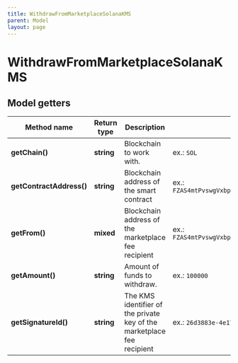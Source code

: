 ```yaml
---
title: WithdrawFromMarketplaceSolanaKMS
parent: Model
layout: page
---
```


# WithdrawFromMarketplaceSolanaKMS

## Model getters

Method name | Return type | Description | Notes
------------ | ------------- | ------------- | -------------
**getChain()** | **string** | Blockchain to work with. | ex.: `SOL`
**getContractAddress()** | **string** | Blockchain address of the smart contract | ex.: `FZAS4mtPvswgVxbpc117SqfNgCDLTCtk5CoeAtt58FWU`
**getFrom()** | **mixed** | Blockchain address of the marketplace fee recipient | ex.: `FZAS4mtPvswgVxbpc117SqfNgCDLTCtk5CoeAtt58FWU`
**getAmount()** | **string** | Amount of funds to withdraw. | ex.: `100000`
**getSignatureId()** | **string** | The KMS identifier of the private key of the marketplace fee recipient | ex.: `26d3883e-4e17-48b3-a0ee-09a3e484ac83`

